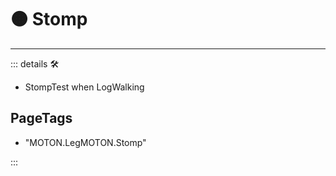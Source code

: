# 🟠 <motor>Stomp</motor>

---

<!-- =================================================== -->
<!-- =================================================== -->
<!-- =================================================== -->
<!-- =================================================== -->
<!-- =================================================== -->
::: details 🛠

- StompTest when LogWalking

<h2>PageTags</h2>

- "MOTON.LegMOTON.Stomp"

:::

